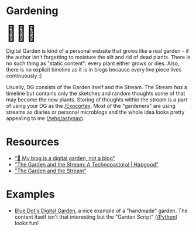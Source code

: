 # Gardening

<div style="font-size: 300%;">🌻🌷🌸</div>

Digital Garden is kind of a personal website that grows like a real garden - if the author isn't forgetting to moisture the silt and rid of dead plants. There is no such thing as "static content": every plant either grows or dies. Also, there is no explicit timeline as it is in blogs because every live piece lives continuously :)

Usually, DG consists of the Garden itself and the Stream. The Stream *has* a timeline but contains only the sketches and random thoughts some of that may become the new plants. Storing of thoughts within the stream is a part of using your DG as the [/Exocortex](). Most of the "gardeners" are using streams as diaries or personal microblogs and the whole idea looks pretty appealing to me ([/who/astynax]()).

# Resources

- ["🌱 My blog is a digital garden, not a blog"](https://joelhooks.com/digital-garden)
- ["The Garden and the Stream: A Technopastoral | Hapgood"](https://hapgood.us/2015/10/17/the-garden-and-the-stream-a-technopastoral/)
- ["The Garden and the Stream"](https://commonplace.doubleloop.net/the-garden-and-the-stream)

# Examples

- [Blue Dot's Digital Garden](https://bluedot.neocities.org/garden/), a nice example of a "handmade" garden. The content itself isn't that interesting but the "Garden Script" ([/Python]()) looks fun!